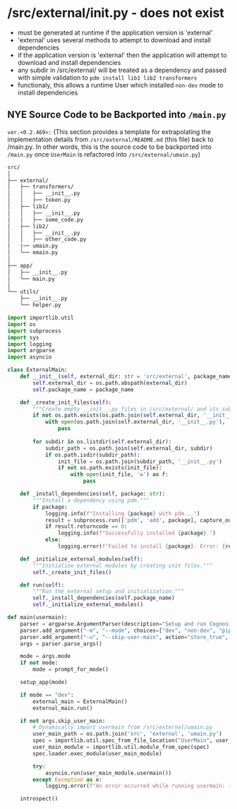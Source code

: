 # /src/external/__init__.py - does not exist

 - must be generated at runtime if the application version is 'external'
 - 'external' uses several methods to attempt to download and install dependencies
 - if the application version is 'external' then the application will attempt to download and install dependencies
 - any subdir in /src/external/ will be treated as a dependency and passed with simple validation to `pdm install lib1 lib2 transformers`
 - functionaly, this allows a runtime User which installed `non-dev` mode to install dependencies


## NYE Source Code to be Backported into `/main.py`

`ver.<0.2.469>:` (This section provides a template for extrapolating the implementation details from `/src/external/README.md` (this file) back to /main.py. In other words, this is the source code to be backported into `/main.py` once `UserMain` is refactored into `/src/external/umain.py`)

```markdown
src/
│
├── external/
│   ├── transformers/
│   │   ├── __init__.py
│   │   ├── token.py
│   ├── lib1/
│   │   ├── __init__.py
│   │   ├── some_code.py
│   ├── lib2/
│   │   ├── __init__.py
│   │   ├── other_code.py
│   |── umain.py
│   └── emain.py
│
├── app/
│   ├── __init__.py
│   └── main.py
│
└── utils/
    ├── __init__.py
    └── helper.py
```

```python
import importlib.util
import os
import subprocess
import sys
import logging
import argparse
import asyncio

class ExternalMain:
    def __init__(self, external_dir: str = 'src/external', package_name: str = 'transformers'):
        self.external_dir = os.path.abspath(external_dir)
        self.package_name = package_name

    def _create_init_files(self):
        """Create empty __init__.py files in /src/external/ and its subdirectories if they don't exist."""
        if not os.path.exists(os.path.join(self.external_dir, '__init__.py')):
            with open(os.path.join(self.external_dir, '__init__.py'), 'w') as f:
                pass
        
        for subdir in os.listdir(self.external_dir):
            subdir_path = os.path.join(self.external_dir, subdir)
            if os.path.isdir(subdir_path):
                init_file = os.path.join(subdir_path, '__init__.py')
                if not os.path.exists(init_file):
                    with open(init_file, 'w') as f:
                        pass

    def _install_dependencies(self, package: str):
        """Install a dependency using pdm."""
        if package:
            logging.info(f"Installing {package} with pdm...")
            result = subprocess.run(['pdm', 'add', package], capture_output=True, text=True)
            if result.returncode == 0:
                logging.info(f"Successfully installed {package}.")
            else:
                logging.error(f"Failed to install {package}. Error: {result.stderr}")

    def _initialize_external_modules(self):
        """Initialize external modules by creating init files."""
        self._create_init_files()

    def run(self):
        """Run the external setup and initialization."""
        self._install_dependencies(self.package_name)
        self._initialize_external_modules()

def main(usermain):
    parser = argparse.ArgumentParser(description="Setup and run Cognosis project")
    parser.add_argument("-m", "--mode", choices=["dev", "non-dev", "pip"], help="Setup mode: 'dev', 'non-dev' or 'pip'")
    parser.add_argument("-u", "--skip-user-main", action="store_true", help="Skip running the user-defined main function")
    args = parser.parse_args()

    mode = args.mode
    if not mode:
        mode = prompt_for_mode()

    setup_app(mode)

    if mode == "dev":
        external_main = ExternalMain()
        external_main.run()

    if not args.skip_user_main:
        # Dynamically import usermain from /src/external/umain.py
        user_main_path = os.path.join('src', 'external', 'umain.py')
        spec = importlib.util.spec_from_file_location("UserMain", user_main_path)
        user_main_module = importlib.util.module_from_spec(spec)
        spec.loader.exec_module(user_main_module)

        try:
            asyncio.run(user_main_module.usermain())
        except Exception as e:
            logging.error(f"An error occurred while running usermain: {str(e)}", exc_info=True)

    introspect()
```